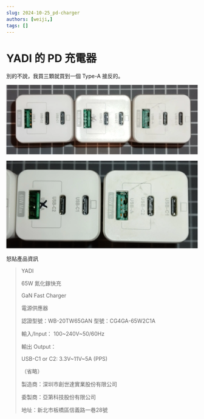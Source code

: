 ```yaml
---
slug: 2024-10-25_pd-charger
authors: [weiji,]
tags: []
--- 
```


# YADI 的 PD 充電器

<head>
  <meta property="og:image" content="https://raw.githubusercontent.com/FlySkyPie/flyskypie.github.io/main/post/2024-10-25_pd-charger/YADI_02.webp" />
</head>

別的不說，我買三顆就買到一個 Type-A 接反的。

![](./YADI_01.webp)

![](./YADI_02.webp)

怒貼產品資訊

> YADI
> 
> 65W 氮化鎵快充
> 
> GaN Fast Charger
> 
> 電源供應器
> 
> 認證型號：WB-20TW65GAN 型號：CG4GA-65W2C1A
> 
> 輸入/Input： 100~240V~50/60Hz
> 
> 輸出 Output：
> 
> USB-C1 or C2: 3.3V~11V~5A (PPS)
> 
> （省略）
> 
> 製造商：深圳市創世達實業股份有限公司
> 
> 委製商：亞第科技股份有限公司
> 
> 地址：新北市板橋區信義路一巷28號
> 